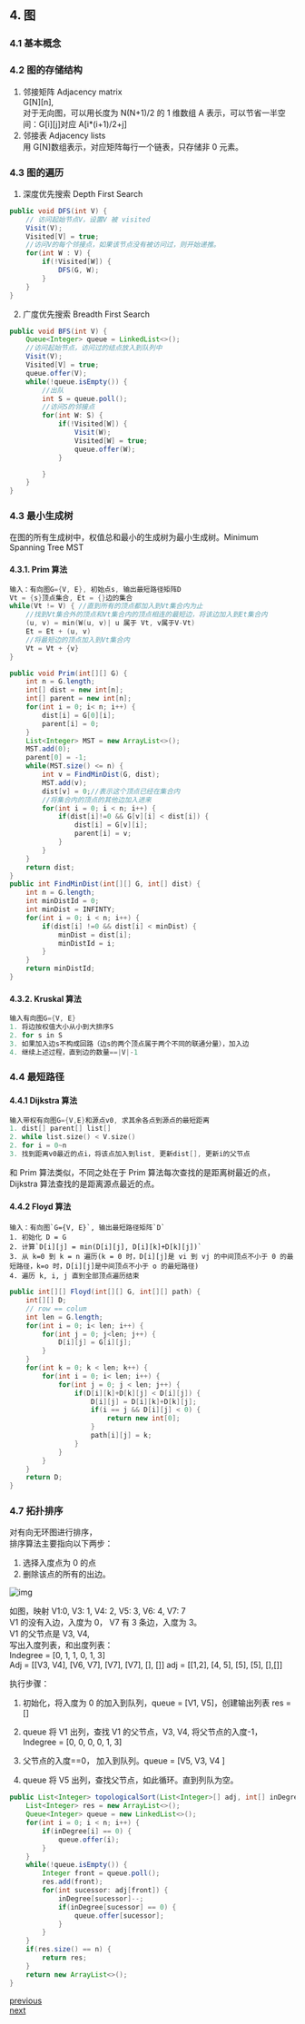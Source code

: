 ## 4. 图

### 4.1 基本概念

### 4.2 图的存储结构

1. 邻接矩阵 Adjacency matrix  
   G[N][n],  
   对于无向图，可以用长度为 N(N+1)/2 的 1 维数组 A 表示，可以节省一半空间：G[i][j]对应 A[i*(i+1)/2+j]
2. 邻接表 Adjacency lists  
   用 G[N]数组表示，对应矩阵每行一个链表，只存储非 0 元素。

### 4.3 图的遍历

1. 深度优先搜索 Depth First Search

```java
public void DFS(int V) {
    // 访问起始节点V，设置V 被 visited
    Visit(V);
    Visited[V] = true;
    //访问V的每个邻接点，如果该节点没有被访问过，则开始递推。
    for(int W : V) {
        if(!Visited[W]) {
            DFS(G, W);
        }
    }
}
```

2. 广度优先搜索 Breadth First Search

```java
public void BFS(int V) {
    Queue<Integer> queue = LinkedList<>();
    //访问起始节点，访问过的结点放入到队列中
    Visit(V);
    Visited[V] = true;
    queue.offer(V);
    while(!queue.isEmpty()) {
        //出队
        int S = queue.poll();
        //访问S的邻接点
        for(int W: S) {
            if(!Visited[W]) {
                Visit(W);
                Visited[W] = true;
                queue.offer(W);
            }

        }
    }
}
```

### 4.3 最小生成树

在图的所有生成树中，权值总和最小的生成树为最小生成树。Minimum Spanning Tree MST

#### 4.3.1. Prim 算法

```c
输入：有向图G={V, E}, 初始点s, 输出最短路径矩阵D
Vt = {s}顶点集合, Et = {}边的集合
while(Vt != V) { //直到所有的顶点都加入到Vt集合内为止
    //找到Vt集合外的顶点和Vt集合内的顶点相连的最短边，将该边加入到Et集合内
    (u, v) = min(W(u, v)| u 属于 Vt, v属于V-Vt)
    Et = Et + (u, v)
    //将最短边的顶点加入到Vt集合内
    Vt = Vt + {v}
}

```

```java
public void Prim(int[][] G) {
    int n = G.length;
    int[] dist = new int[n];
    int[] parent = new int[n];
    for(int i = 0; i< n; i++) {
        dist[i] = G[0][i];
        parent[i] = 0;
    }
    List<Integer> MST = new ArrayList<>();
    MST.add(0);
    parent[0] = -1;
    while(MST.size() <= n) {
        int v = FindMinDist(G, dist);
        MST.add(v);
        dist[v] = 0;//表示这个顶点已经在集合内
        //将集合内的顶点的其他边加入进来
        for(int i = 0; i < n; i++) {
            if(dist[i]!=0 && G[v][i] < dist[i]) {
                dist[i] = G[v][i];
                parent[i] = v;
            }
        }
    }
    return dist;
}
public int FindMinDist(int[][] G, int[] dist) {
    int n = G.length;
    int minDistId = 0;
    int minDist = INFINTY;
    for(int i = 0; i < n; i++) {
        if(dist[i] !=0 && dist[i] < minDist) {
            minDist = dist[i];
            minDistId = i;
        }
    }
    return minDistId;
}
```

#### 4.3.2. Kruskal 算法

```c
输入有向图G={V, E}
1. 将边按权值大小从小到大排序S
2. for s in S
3. 如果加入边s不构成回路（边s的两个顶点属于两个不同的联通分量），加入边
4. 继续上述过程，直到边的数量==|V|-1
```

### 4.4 最短路径

#### 4.4.1 Dijkstra 算法

```c
输入带权有向图G={V,E}和源点v0, 求其余各点到源点的最短距离
1. dist[] parent[] list[]
2. while list.size() < V.size()
2. for i = 0~n
3. 找到距离v0最近的点i，将该点加入到list, 更新dist[], 更新i的父节点
```

和 Prim 算法类似，不同之处在于 Prim 算法每次查找的是距离树最近的点，Dijkstra 算法查找的是距离源点最近的点。

#### 4.4.2 Floyd 算法

```
输入：有向图`G={V, E}`, 输出最短路径矩阵`D`
1. 初始化 D = G
2. 计算`D[i][j] = min(D[i][j], D[i][k]+D[k][j])`
3. 从 k=0 到 k = n 遍历(k = 0 时，D[i][j]是 vi 到 vj 的中间顶点不小于 0 的最短路径，k=o 时，D[i][j]是中间顶点不小于 o 的最短路径)
4. 遍历 k, i, j 直到全部顶点遍历结束
```

```java
public int[][] Floyd(int[][] G, int[][] path) {
    int[][] D;
    // row == colum
    int len = G.length;
    for(int i = 0; i< len; i++) {
        for(int j = 0; j<len; j++) {
            D[i][j] = G[i][j];
        }
    }
    for(int k = 0; k < len; k++) {
        for(int i = 0; i< len; i++) {
            for(int j = 0; j < len; j++) {
                if(D[i][k]+D[k][j] < D[i][j]) {
                    D[i][j] = D[i][k]+D[k][j];
                    if(i == j && D[i][j] < 0) {
                        return new int[0];
                    }
                    path[i][j] = k;
                }
            }
        }
    }
    return D;
}
```

### 4.7 拓扑排序

对有向无环图进行排序，  
排序算法主要指向以下两步：

1. 选择入度点为 0 的点
2. 删除该点的所有的出边。

![img](https://bkimg.cdn.bcebos.com/pic/adaf2edda3cc7cd9565490a03401213fb80e914a?x-bce-process=image/resize,m_lfit,w_220,h_220,limit_1)

如图，映射 V1:0, V3: 1, V4: 2, V5: 3, V6: 4, V7: 7  
V1 的没有入边，入度为 0， V7 有 3 条边，入度为 3。  
V1 的父节点是 V3, V4,  
写出入度列表，和出度列表：  
 Indegree = [0, 1, 1, 0, 1, 3]  
 Adj = [[V3, V4], [V6, V7], [V7], [V7], [], []]
adj = [[1,2], [4, 5], [5], [5], [],[]]

执行步骤：

1. 初始化，将入度为 0 的加入到队列，queue = [V1, V5]，创建输出列表 res = []

2. queue 将 V1 出列，查找 V1 的父节点，V3, V4, 将父节点的入度-1， Indegree = [0, 0, 0, 0, 1, 3]

3. 父节点的入度==0， 加入到队列。queue = [V5, V3, V4 ]

4. queue 将 V5 出列，查找父节点，如此循环。直到列队为空。

```java
public List<Integer> topologicalSort(List<Integer>[] adj, int[] inDegree, int n) {
    List<Integer> res = new ArrayList<>();
    Queue<Integer> queue = new LinkedList<>();
    for(int i = 0; i < n; i++) {
        if(inDegree[i] == 0) {
            queue.offer(i);
        }
    }
    while(!queue.isEmpty()) {
        Integer front = queue.poll();
        res.add(front);
        for(int sucessor: adj[front]) {
            inDegree[sucessor]--;
            if(inDegree[sucessor] == 0) {
                queue.offer[sucessor];
            }
        }
    }
    if(res.size() == n) {
        return res;
    }
    return new ArrayList<>();
}
```

[previous](3.Tree.md)  
[next](5.Sort.md)
